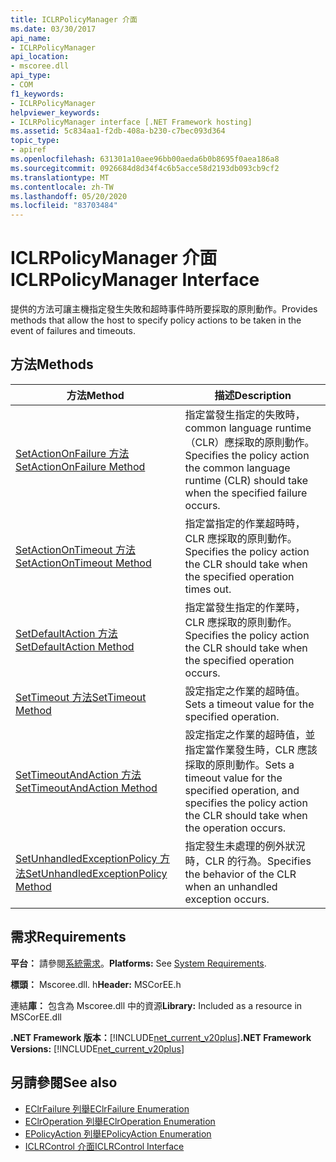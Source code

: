 ```yaml
---
title: ICLRPolicyManager 介面
ms.date: 03/30/2017
api_name:
- ICLRPolicyManager
api_location:
- mscoree.dll
api_type:
- COM
f1_keywords:
- ICLRPolicyManager
helpviewer_keywords:
- ICLRPolicyManager interface [.NET Framework hosting]
ms.assetid: 5c834aa1-f2db-408a-b230-c7bec093d364
topic_type:
- apiref
ms.openlocfilehash: 631301a10aee96bb00aeda6b0b8695f0aea186a8
ms.sourcegitcommit: 0926684d8d34f4c6b5acce58d2193db093cb9cf2
ms.translationtype: MT
ms.contentlocale: zh-TW
ms.lasthandoff: 05/20/2020
ms.locfileid: "83703484"
---
```

# <a name="iclrpolicymanager-interface"></a><span data-ttu-id="8ce40-102">ICLRPolicyManager 介面</span><span class="sxs-lookup"><span data-stu-id="8ce40-102">ICLRPolicyManager Interface</span></span>
<span data-ttu-id="8ce40-103">提供的方法可讓主機指定發生失敗和超時事件時所要採取的原則動作。</span><span class="sxs-lookup"><span data-stu-id="8ce40-103">Provides methods that allow the host to specify policy actions to be taken in the event of failures and timeouts.</span></span>  
  
## <a name="methods"></a><span data-ttu-id="8ce40-104">方法</span><span class="sxs-lookup"><span data-stu-id="8ce40-104">Methods</span></span>  
  
|<span data-ttu-id="8ce40-105">方法</span><span class="sxs-lookup"><span data-stu-id="8ce40-105">Method</span></span>|<span data-ttu-id="8ce40-106">描述</span><span class="sxs-lookup"><span data-stu-id="8ce40-106">Description</span></span>|  
|------------|-----------------|  
|[<span data-ttu-id="8ce40-107">SetActionOnFailure 方法</span><span class="sxs-lookup"><span data-stu-id="8ce40-107">SetActionOnFailure Method</span></span>](iclrpolicymanager-setactiononfailure-method.md)|<span data-ttu-id="8ce40-108">指定當發生指定的失敗時，common language runtime （CLR）應採取的原則動作。</span><span class="sxs-lookup"><span data-stu-id="8ce40-108">Specifies the policy action the common language runtime (CLR) should take when the specified failure occurs.</span></span>|  
|[<span data-ttu-id="8ce40-109">SetActionOnTimeout 方法</span><span class="sxs-lookup"><span data-stu-id="8ce40-109">SetActionOnTimeout Method</span></span>](iclrpolicymanager-setactionontimeout-method.md)|<span data-ttu-id="8ce40-110">指定當指定的作業超時時，CLR 應採取的原則動作。</span><span class="sxs-lookup"><span data-stu-id="8ce40-110">Specifies the policy action the CLR should take when the specified operation times out.</span></span>|  
|[<span data-ttu-id="8ce40-111">SetDefaultAction 方法</span><span class="sxs-lookup"><span data-stu-id="8ce40-111">SetDefaultAction Method</span></span>](iclrpolicymanager-setdefaultaction-method.md)|<span data-ttu-id="8ce40-112">指定當發生指定的作業時，CLR 應採取的原則動作。</span><span class="sxs-lookup"><span data-stu-id="8ce40-112">Specifies the policy action the CLR should take when the specified operation occurs.</span></span>|  
|[<span data-ttu-id="8ce40-113">SetTimeout 方法</span><span class="sxs-lookup"><span data-stu-id="8ce40-113">SetTimeout Method</span></span>](iclrpolicymanager-settimeout-method.md)|<span data-ttu-id="8ce40-114">設定指定之作業的超時值。</span><span class="sxs-lookup"><span data-stu-id="8ce40-114">Sets a timeout value for the specified operation.</span></span>|  
|[<span data-ttu-id="8ce40-115">SetTimeoutAndAction 方法</span><span class="sxs-lookup"><span data-stu-id="8ce40-115">SetTimeoutAndAction Method</span></span>](iclrpolicymanager-settimeoutandaction-method.md)|<span data-ttu-id="8ce40-116">設定指定之作業的超時值，並指定當作業發生時，CLR 應該採取的原則動作。</span><span class="sxs-lookup"><span data-stu-id="8ce40-116">Sets a timeout value for the specified operation, and specifies the policy action the CLR should take when the operation occurs.</span></span>|  
|[<span data-ttu-id="8ce40-117">SetUnhandledExceptionPolicy 方法</span><span class="sxs-lookup"><span data-stu-id="8ce40-117">SetUnhandledExceptionPolicy Method</span></span>](iclrpolicymanager-setunhandledexceptionpolicy-method.md)|<span data-ttu-id="8ce40-118">指定發生未處理的例外狀況時，CLR 的行為。</span><span class="sxs-lookup"><span data-stu-id="8ce40-118">Specifies the behavior of the CLR when an unhandled exception occurs.</span></span>|  
  
## <a name="requirements"></a><span data-ttu-id="8ce40-119">需求</span><span class="sxs-lookup"><span data-stu-id="8ce40-119">Requirements</span></span>  
 <span data-ttu-id="8ce40-120">**平台：** 請參閱[系統需求](../../get-started/system-requirements.md)。</span><span class="sxs-lookup"><span data-stu-id="8ce40-120">**Platforms:** See [System Requirements](../../get-started/system-requirements.md).</span></span>  
  
 <span data-ttu-id="8ce40-121">**標頭：** Mscoree.dll. h</span><span class="sxs-lookup"><span data-stu-id="8ce40-121">**Header:** MSCorEE.h</span></span>  
  
 <span data-ttu-id="8ce40-122">連結**庫：** 包含為 Mscoree.dll 中的資源</span><span class="sxs-lookup"><span data-stu-id="8ce40-122">**Library:** Included as a resource in MSCorEE.dll</span></span>  
  
 <span data-ttu-id="8ce40-123">**.NET Framework 版本：**[!INCLUDE[net_current_v20plus](../../../../includes/net-current-v20plus-md.md)]</span><span class="sxs-lookup"><span data-stu-id="8ce40-123">**.NET Framework Versions:** [!INCLUDE[net_current_v20plus](../../../../includes/net-current-v20plus-md.md)]</span></span>  
  
## <a name="see-also"></a><span data-ttu-id="8ce40-124">另請參閱</span><span class="sxs-lookup"><span data-stu-id="8ce40-124">See also</span></span>

- [<span data-ttu-id="8ce40-125">EClrFailure 列舉</span><span class="sxs-lookup"><span data-stu-id="8ce40-125">EClrFailure Enumeration</span></span>](eclrfailure-enumeration.md)
- [<span data-ttu-id="8ce40-126">EClrOperation 列舉</span><span class="sxs-lookup"><span data-stu-id="8ce40-126">EClrOperation Enumeration</span></span>](eclroperation-enumeration.md)
- [<span data-ttu-id="8ce40-127">EPolicyAction 列舉</span><span class="sxs-lookup"><span data-stu-id="8ce40-127">EPolicyAction Enumeration</span></span>](epolicyaction-enumeration.md)
- [<span data-ttu-id="8ce40-128">ICLRControl 介面</span><span class="sxs-lookup"><span data-stu-id="8ce40-128">ICLRControl Interface</span></span>](iclrcontrol-interface.md)
